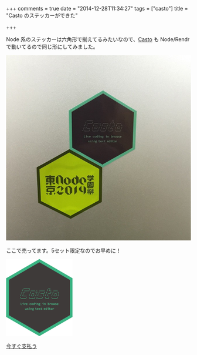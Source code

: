 +++
comments = true
date = "2014-12-28T11:34:27"
tags = ["casto"]
title = "Casto のステッカーができた"

+++

Node 系のステッカーは六角形で揃えてるみたいなので、[Casto](http://ca.storyboards.jp) も Node/Rendr で動いてるので同じ形にしてみました。

<!--more-->

![](/images/post/casto-sticker-1.jpg)

ここで売ってます。5セット限定なのでお早めに！

![](/images/post/casto-sticker-2.png)

<a href="https://spike.cc/p/gKeopedV" class="spike-button" data-code="gKeopedV" data-button-style="pay_large" data-button-text-key="1">今すぐ支払う</a><script src="https://spike.cc/button/v1/button.js" type="text/javascript"></script>

